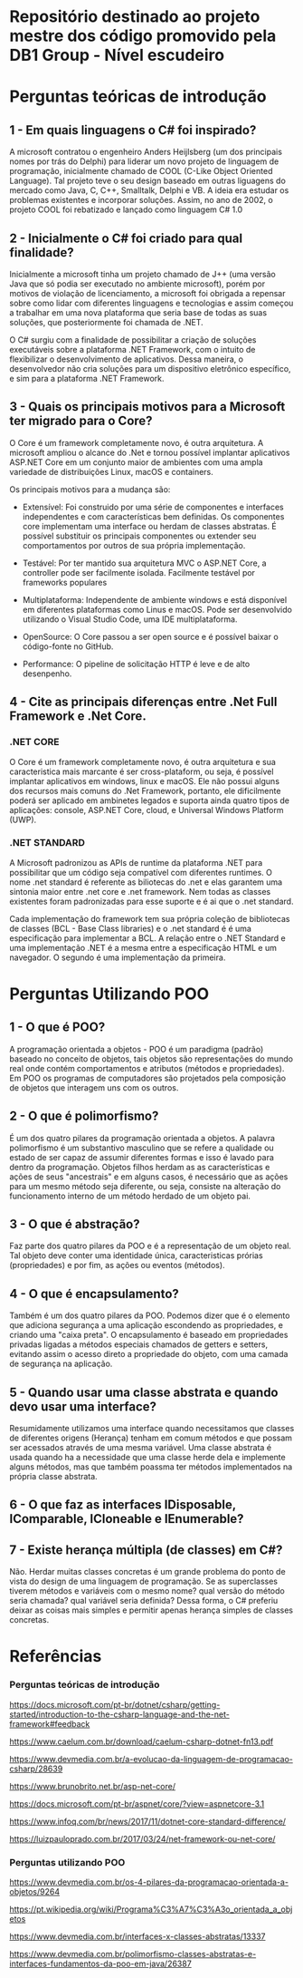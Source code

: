 # Repositório destinado ao projeto mestre dos código promovido pela DB1 Group - Nível escudeiro

# Perguntas teóricas de introdução

## 1 - Em quais linguagens o C# foi inspirado?
   A microsoft contratou o engenheiro Anders Heijlsberg (um dos principais nomes por trás do Delphi) para liderar um novo 
   projeto de linguagem de programação, inicialmente chamado de COOL (C-Like Object Oriented Language). Tal projeto teve o 
   seu design baseado em outras liguagens do mercado como Java, C, C++, Smalltalk, Delphi e VB. A ideia era estudar os problemas
   existentes e incorporar soluções. 
   Assim, no ano de 2002, o projeto COOL foi rebatizado e lançado como linguagem C# 1.0
   
## 2 - Inicialmente o C# foi criado para qual finalidade?
   Inicialmente a microsoft tinha um projeto chamado de J++ (uma versão Java que só podia ser executado no ambiente microsoft), porém 
   por motivos de violação de licenciamento, a microsoft foi obrigada a repensar sobre como lidar com diferentes linguagens e tecnologias
   e assim começou a trabalhar em uma nova plataforma que seria base de todas as suas soluções, que posteriormente foi chamada de .NET.
   
   O C# surgiu com a finalidade de possibilitar a criação de soluções executáveis sobre a plataforma .NET Framework, com o intuito de
   flexibilizar o desenvolvimento de aplicativos. Dessa maneira, o desenvolvedor não cria soluções para um dispositivo 
   eletrônico específico, e sim para a plataforma .NET Framework.
   
## 3 - Quais os principais motivos para a Microsoft ter migrado para o Core?
   O Core é um framework completamente novo, é outra arquitetura. A microsoft ampliou o alcance do .Net e tornou possível implantar
   aplicativos ASP.NET Core em um conjunto maior de ambientes com uma ampla variedade de distribuições Linux, macOS e containers.
   
   Os principais motivos para a mudança são:
   
   * Extensível: 
      Foi construido por uma série de componentes e interfaces independentes e com características bem definidas. Os
      componentes core implementam uma interface ou herdam de classes abstratas. É possível substituir os principais componentes ou 
      extender seu comportamentos por outros de sua própria implementação.
    
   * Testável:
     Por ter mantido sua arquitetura MVC o ASP.NET Core, a controller pode ser facilmente isolada. Facilmente testável por frameworks
     populares
    
   * Multiplataforma:
     Independente de ambiente windows e está disponível em diferentes plataformas como Linus e macOS. Pode ser desenvolvido utilizando
     o Visual Studio Code, uma IDE multiplataforma.
     
   * OpenSource:
     O Core passou a ser open source e é possível baixar o código-fonte no GitHub.
     
   * Performance:
     O pipeline de solicitação HTTP é leve e de alto desenpenho.
     
   
## 4 - Cite as principais diferenças entre .Net Full Framework e .Net Core.

### .NET CORE
   O Core é um framework completamente novo, é outra arquitetura e sua caracteristica mais marcante é ser cross-plataform, ou seja, 
   é possível implantar aplicativos em windows, linux e macOS. Ele não possui alguns dos recursos mais comuns do .Net Framework, 
   portanto, ele dificilmente poderá ser aplicado em ambinetes legados e suporta ainda quatro tipos de aplicações: console, ASP.NET
   Core, cloud, e Universal Windows Platform (UWP).

### .NET STANDARD
   A Microsoft padronizou as APIs de runtime da plataforma .NET para possibilitar que um código seja compatível com diferentes runtimes.
   O nome .net standard é referente as biliotecas do .net e elas garantem uma sintonia maior entre .net core e .net framework. Nem todas
   as classes existentes foram padronizadas para esse suporte e é ai que o .net standard.
   
   Cada implementação do framework tem sua própria coleção de bibliotecas de classes (BCL - Base Class libraries) e o .net standard é
   é uma especificação para implementar a BCL. A relação entre o .NET Standard e uma implementação .NET é a mesma entre a especificação
   HTML e um navegador. O segundo é uma implementação da primeira.

# Perguntas Utilizando POO

## 1 - O que é POO?
   A programação orientada a objetos - POO é um paradigma (padrão) baseado no conceito de objetos, tais objetos são representações do 
   mundo real onde contém comportamentos e atributos (métodos e propriedades). Em POO os programas de computadores são projetados pela
   composição de objetos que interagem uns com os outros.
   
## 2 - O que é polimorfismo?
   É um dos quatro pilares da programação orientada a objetos. A palavra polimorfismo é um substantivo masculino que se refere a
   qualidade ou estado de ser capaz de assumir diferentes formas e isso é lavado para dentro da programação. Objetos filhos herdam as
   as características e ações de seus "ancestrais" e em alguns casos, é necessário que as ações para um mesmo método seja diferente, ou
   seja, consiste na alteração do funcionamento interno de um método herdado de um objeto pai.

## 3 - O que é abstração?
   Faz parte dos quatro pilares da POO e é a representação de um objeto real. Tal objeto deve conter uma identidade única,
   caracteristicas prórias (propriedades) e por fim, as ações ou eventos (métodos).
   
## 4 - O que é encapsulamento?
   Também é um dos quatro pilares da POO. Podemos dizer que é o elemento que adiciona segurança a uma aplicação escondendo as 
   propriedades, e criando uma "caixa preta". O encapsulamento é baseado em propriedades privadas ligadas a métodos especiais chamados
   de getters e setters, evitando assim o acesso direto a propriedade do objeto, com uma camada de segurança na aplicação.
   
## 5 - Quando usar uma classe abstrata e quando devo usar uma interface?
   Resumidamente utilizamos uma interface quando necessitamos que classes de diferentes origens (Herança) tenham em comum métodos e que
   possam ser acessados através de uma mesma variável. Uma classe abstrata é usada quando ha a necessidade que uma classe herde dela e
   implemente alguns métodos, mas que também poassma ter métodos implementados na própria classe abstrata.
   
   
## 6 - O que faz as interfaces IDisposable, IComparable, ICloneable e IEnumerable?
## 7 - Existe herança múltipla (de classes) em C#?
   Não. Herdar muitas classes concretas é um grande problema do ponto de vista do design de uma linguagem de programação. Se as
   superclasses tiverem métodos e variáveis com o mesmo nome? qual versão do método seria chamada? qual variável seria definida?
   Dessa forma, o C# preferiu deixar as coisas mais simples e permitir apenas herança simples de classes concretas.



# Referências

### Perguntas teóricas de introdução
https://docs.microsoft.com/pt-br/dotnet/csharp/getting-started/introduction-to-the-csharp-language-and-the-net-framework#feedback

https://www.caelum.com.br/download/caelum-csharp-dotnet-fn13.pdf

https://www.devmedia.com.br/a-evolucao-da-linguagem-de-programacao-csharp/28639

https://www.brunobrito.net.br/asp-net-core/

https://docs.microsoft.com/pt-br/aspnet/core/?view=aspnetcore-3.1

https://www.infoq.com/br/news/2017/11/dotnet-core-standard-difference/

https://luizpauloprado.com.br/2017/03/24/net-framework-ou-net-core/

### Perguntas utilizando POO

https://www.devmedia.com.br/os-4-pilares-da-programacao-orientada-a-objetos/9264

https://pt.wikipedia.org/wiki/Programa%C3%A7%C3%A3o_orientada_a_objetos

https://www.devmedia.com.br/interfaces-x-classes-abstratas/13337

https://www.devmedia.com.br/polimorfismo-classes-abstratas-e-interfaces-fundamentos-da-poo-em-java/26387


